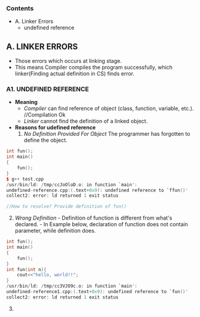 ### Contents
  - A. Linker Errors
    - undefined reference
  
## A. LINKER ERRORS
- Those errors which occurs at linking stage.
- This means Compiler compiles the program successfully, which linker(Finding actual definition in CS) finds error.

### A1. UNDEFINED REFERENCE
- **Meaning** 
  - *Compiler* can find reference of object (class, function, variable, etc.).    //Compilation Ok
  - *Linker* cannot find the definition of a linked object.
- **Reasons for udefined reference**
  1. *No Definition Provided For Object* The programmer has forgotten to define the object.
```c++
int fun();
int main()
{
    fun();
}
$ g++ test.cpp
/usr/bin/ld: /tmp/ccJoOloD.o: in function `main':
undefined-reference.cpp:(.text+0x9): undefined reference to `ffun()'
collect2: error: ld returned 1 exit status

//How to resolve? Provide definition of fun()
```
  2. *Wrong Definition* 
    - Definition of function is different from what's declared.
    - In Example below, declaration of function does not contain parameter, while definition does.
```c++
int fun();
int main()
{
    fun();
}
int fun(int n){
    cout<<"hello, world!!";
}
/usr/bin/ld: /tmp/cc3VJO9c.o: in function `main':
undefined-reference1.cpp:(.text+0x9): undefined reference to `fun()'
collect2: error: ld returned 1 exit status
```
  3. 
